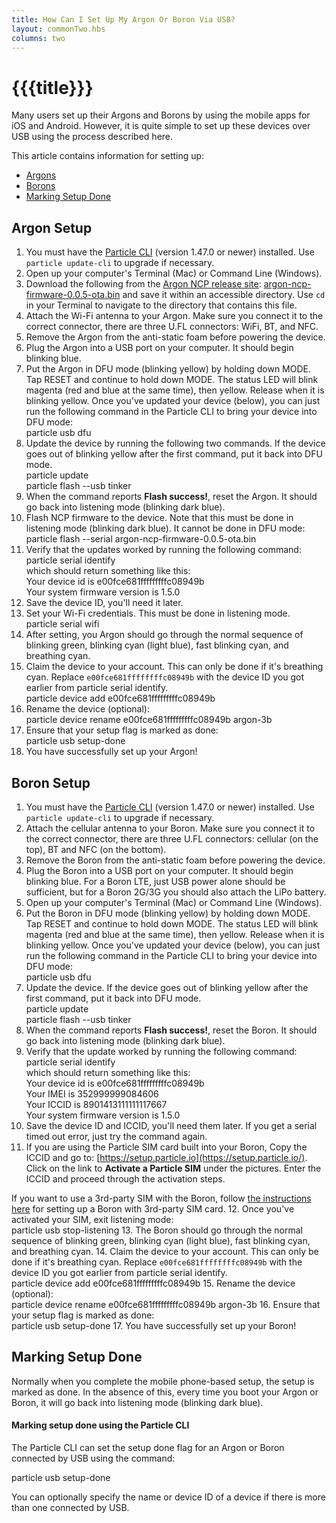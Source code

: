 ```yaml
---
title: How Can I Set Up My Argon Or Boron Via USB?
layout: commonTwo.hbs
columns: two
---
```


# {{{title}}}
Many users set up their Argons and Borons by using the mobile apps for iOS and Android. However, it is quite simple to set up these devices over USB using the process described here.

This article contains information for setting up:

* [Argons](https://support.particle.io/hc/en-us/articles/360045547634#argon-setup)
* [Borons](https://support.particle.io/hc/en-us/articles/360045547634#boron-setup)
* [Marking Setup Done](https://support.particle.io/hc/en-us/articles/360045547634#marking-setup-done)

## Argon Setup

1. You must have the [Particle CLI](https://docs.particle.io/tutorials/developer-tools/cli/) (version 1.47.0 or newer) installed. Use `particle update-cli` to upgrade if necessary.
2. Open up your computer's Terminal (Mac) or Command Line (Windows).
3. Download the following from the [Argon NCP release site](https://github.com/particle-iot/argon-ncp-firmware/releases/tag/v0.0.5): [argon-ncp-firmware-0.0.5-ota.bin](https://github.com/particle-iot/argon-ncp-firmware/releases/download/v0.0.5/argon-ncp-firmware-0.0.5-ota.bin) and save it within an accessible directory. Use `cd` in your Terminal to navigate to the directory that contains this file.
4. Attach the Wi-Fi antenna to your Argon. Make sure you connect it to the correct connector, there are three U.FL connectors: WiFi, BT, and NFC.
5. Remove the Argon from the anti-static foam before powering the device.
6. Plug the Argon into a USB port on your computer. It should begin blinking blue.
7. Put the Argon in DFU mode (blinking yellow) by holding down MODE. Tap RESET and continue to hold down MODE. The status LED will blink magenta (red and blue at the same time), then yellow. Release when it is blinking yellow. Once you've updated your device (below), you can just run the following command in the Particle CLI to bring your device into DFU mode:  
particle usb dfu
8. Update the device by running the following two commands. If the device goes out of blinking yellow after the first command, put it back into DFU mode.  
particle update  
particle flash --usb tinker
9. When the command reports **Flash success!**, reset the Argon. It should go back into listening mode (blinking dark blue).
10. Flash NCP firmware to the device. Note that this must be done in listening mode (blinking dark blue). It cannot be done in DFU mode:  
particle flash --serial argon-ncp-firmware-0.0.5-ota.bin
11. Verify that the updates worked by running the following command:  
particle serial identify  
which should return something like this:  
Your device id is e00fce681fffffffffc08949b  
Your system firmware version is 1.5.0
12. Save the device ID, you'll need it later.
13. Set your Wi-Fi credentials. This must be done in listening mode.  
particle serial wifi
14. After setting, you Argon should go through the normal sequence of blinking green, blinking cyan (light blue), fast blinking cyan, and breathing cyan.
15. Claim the device to your account. This can only be done if it's breathing cyan. Replace `e00fce681ffffffffc08949b` with the device ID you got earlier from particle serial identify.  
particle device add e00fce681fffffffffc08949b
16. Rename the device (optional):  
particle device rename e00fce681fffffffffc08949b argon-3b
17. Ensure that your setup flag is marked as done:  
particle usb setup-done
18. You have successfully set up your Argon!

## Boron Setup

1. You must have the [Particle CLI](https://docs.particle.io/tutorials/developer-tools/cli/) (version 1.47.0 or newer) installed. Use `particle update-cli` to upgrade if necessary.
2. Attach the cellular antenna to your Boron. Make sure you connect it to the correct connector, there are three U.FL connectors: cellular (on the top), BT and NFC (on the bottom).
3. Remove the Boron from the anti-static foam before powering the device.
4. Plug the Boron into a USB port on your computer. It should begin blinking blue. For a Boron LTE, just USB power alone should be sufficient, but for a Boron 2G/3G you should also attach the LiPo battery.
5. Open up your computer's Terminal (Mac) or Command Line (Windows).
6. Put the Boron in DFU mode (blinking yellow) by holding down MODE. Tap RESET and continue to hold down MODE. The status LED will blink magenta (red and blue at the same time), then yellow. Release when it is blinking yellow. Once you've updated your device (below), you can just run the following command in the Particle CLI to bring your device into DFU mode:  
particle usb dfu
7. Update the device. If the device goes out of blinking yellow after the first command, put it back into DFU mode.  
particle update  
particle flash --usb tinker
8. When the command reports **Flash success!**, reset the Boron. It should go back into listening mode (blinking dark blue).
9. Verify that the update worked by running the following command:  
particle serial identify  
which should return something like this:  
Your device id is e00fce681fffffffffc08949b  
Your IMEI is 352999999084606  
Your ICCID is 8901413111111117667  
Your system firmware version is 1.5.0
10. Save the device ID and ICCID, you'll need them later. If you get a serial timed out error, just try the command again.
11. If you are using the Particle SIM card built into your Boron, Copy the ICCID and go to: [https://setup.particle.io](https://setup.particle.io/). Click on the link to **Activate a Particle SIM** under the pictures. Enter the ICCID and proceed through the activation steps.  
    
If you want to use a 3rd-party SIM with the Boron, follow [the instructions here](https://docs.particle.io/support/particle-devices-faq/electron-3rdparty-sims) for setting up a Boron with 3rd-party SIM card.
12. Once you've activated your SIM, exit listening mode:  
particle usb stop-listening
13. The Boron should go through the normal sequence of blinking green, blinking cyan (light blue), fast blinking cyan, and breathing cyan.
14. Claim the device to your account. This can only be done if it's breathing cyan. Replace `e00fce681ffffffffc08949b` with the device ID you got earlier from particle serial identify.  
particle device add e00fce681fffffffffc08949b
15. Rename the device (optional):  
particle device rename e00fce681fffffffffc08949b argon-3b
16. Ensure that your setup flag is marked as done:  
particle usb setup-done
17. You have successfully set up your Boron!

## Marking Setup Done

Normally when you complete the mobile phone-based setup, the setup is marked as done. In the absence of this, every time you boot your Argon or Boron, it will go back into listening mode (blinking dark blue).

#### Marking setup done using the Particle CLI 

The Particle CLI can set the setup done flag for an Argon or Boron connected by USB using the command:

particle usb setup-done

You can optionally specify the name or device ID of a device if there is more than one connected by USB.

## 
